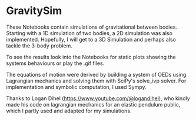 # GravitySim
These Notebooks contain simulations of gravitational between bodies. Starting with a 1D simulation of two bodies, a 2D simulation was also implemented. Hopefully, I will get to a 3D Simulation and perhaps also tackle the 3-body problem.

To see the results look into the Notebooks for static plots showing the systems behaviours or play the .gif files.

The equations of motion were derived by building a system of OEDs using Lagrangian mechanics and solving them with SciPy's solve_ivp solver. For implementation and symbolic computation, I used Sympy.

Thanks to Logan Dihel (https://www.youtube.com/@logandihel), who kindly made his code on lagrangian mechanics for an elastic pendulum public, which I partly used and adapted for my simulations.
